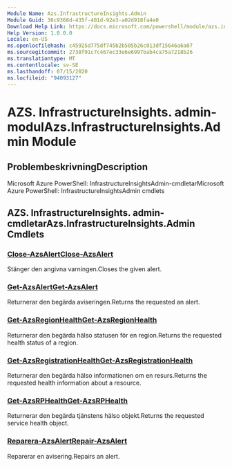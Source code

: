 ```yaml
---
Module Name: Azs.InfrastructureInsights.Admin
Module Guid: 36c9368d-435f-401d-92e3-a02d918fa4e0
Download Help Link: https://docs.microsoft.com/powershell/module/azs.infrastructureinsights.admin
Help Version: 1.0.0.0
Locale: en-US
ms.openlocfilehash: c45925d775df745b2b505b26c013df15646a6a07
ms.sourcegitcommit: 2738f91c7c467ec33e6e6997bab4ca75a7218b26
ms.translationtype: MT
ms.contentlocale: sv-SE
ms.lasthandoff: 07/15/2020
ms.locfileid: "94093127"
---
```

# <span data-ttu-id="be3fc-101">AZS. InfrastructureInsights. admin-modul</span><span class="sxs-lookup"><span data-stu-id="be3fc-101">Azs.InfrastructureInsights.Admin Module</span></span>
## <span data-ttu-id="be3fc-102">Problembeskrivning</span><span class="sxs-lookup"><span data-stu-id="be3fc-102">Description</span></span>
<span data-ttu-id="be3fc-103">Microsoft Azure PowerShell: InfrastructureInsightsAdmin-cmdletar</span><span class="sxs-lookup"><span data-stu-id="be3fc-103">Microsoft Azure PowerShell: InfrastructureInsightsAdmin cmdlets</span></span>

## <span data-ttu-id="be3fc-104">AZS. InfrastructureInsights. admin-cmdletar</span><span class="sxs-lookup"><span data-stu-id="be3fc-104">Azs.InfrastructureInsights.Admin Cmdlets</span></span>
### [<span data-ttu-id="be3fc-105">Close-AzsAlert</span><span class="sxs-lookup"><span data-stu-id="be3fc-105">Close-AzsAlert</span></span>](Close-AzsAlert.md)
<span data-ttu-id="be3fc-106">Stänger den angivna varningen.</span><span class="sxs-lookup"><span data-stu-id="be3fc-106">Closes the given alert.</span></span>

### [<span data-ttu-id="be3fc-107">Get-AzsAlert</span><span class="sxs-lookup"><span data-stu-id="be3fc-107">Get-AzsAlert</span></span>](Get-AzsAlert.md)
<span data-ttu-id="be3fc-108">Returnerar den begärda aviseringen.</span><span class="sxs-lookup"><span data-stu-id="be3fc-108">Returns the requested an alert.</span></span>

### [<span data-ttu-id="be3fc-109">Get-AzsRegionHealth</span><span class="sxs-lookup"><span data-stu-id="be3fc-109">Get-AzsRegionHealth</span></span>](Get-AzsRegionHealth.md)
<span data-ttu-id="be3fc-110">Returnerar den begärda hälso statusen för en region.</span><span class="sxs-lookup"><span data-stu-id="be3fc-110">Returns the requested health status of a region.</span></span>

### [<span data-ttu-id="be3fc-111">Get-AzsRegistrationHealth</span><span class="sxs-lookup"><span data-stu-id="be3fc-111">Get-AzsRegistrationHealth</span></span>](Get-AzsRegistrationHealth.md)
<span data-ttu-id="be3fc-112">Returnerar den begärda hälso informationen om en resurs.</span><span class="sxs-lookup"><span data-stu-id="be3fc-112">Returns the requested health information about a resource.</span></span>

### [<span data-ttu-id="be3fc-113">Get-AzsRPHealth</span><span class="sxs-lookup"><span data-stu-id="be3fc-113">Get-AzsRPHealth</span></span>](Get-AzsRPHealth.md)
<span data-ttu-id="be3fc-114">Returnerar den begärda tjänstens hälso objekt.</span><span class="sxs-lookup"><span data-stu-id="be3fc-114">Returns the requested service health object.</span></span>

### [<span data-ttu-id="be3fc-115">Reparera-AzsAlert</span><span class="sxs-lookup"><span data-stu-id="be3fc-115">Repair-AzsAlert</span></span>](Repair-AzsAlert.md)
<span data-ttu-id="be3fc-116">Reparerar en avisering.</span><span class="sxs-lookup"><span data-stu-id="be3fc-116">Repairs an alert.</span></span>

